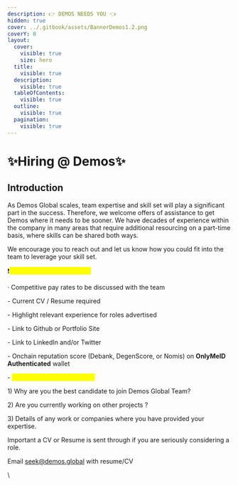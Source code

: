 ```yaml
---
description: 👉 DEMOS NEEDS YOU 👈
hidden: true
cover: ../.gitbook/assets/BannerDemos1.2.png
coverY: 0
layout:
  cover:
    visible: true
    size: hero
  title:
    visible: true
  description:
    visible: true
  tableOfContents:
    visible: true
  outline:
    visible: true
  pagination:
    visible: true
---
```


# ✨Hiring @ Demos✨

## Introduction

As Demos Global scales, team expertise and skill set will play a significant part in the success. Therefore, we welcome offers of assistance to get Demos where it needs to be sooner. We have decades of experience within the company in many areas that require additional resourcing on a part-time basis, where skills can be shared both ways.

We encourage you to reach out and let us know how you could fit into the team to leverage your skill set.

❗️<mark style="color:yellow;">IMPORTANT INFORMATION</mark>

·         Competitive pay rates to be discussed with the team

\-          Current CV / Resume required

\-          Highlight relevant experience for roles advertised

\-          Link to Github or Portfolio Site

\-          Link to LinkedIn and/or Twitter

\-          Onchain reputation score (Debank, DegenScore, or Nomis) on **OnlyMeID Authenticated** wallet



\-         <mark style="color:yellow;">Answers to these questions:</mark>

1\) Why are you the best candidate to join Demos Global Team?

&#x20;2\) Are you currently working on other projects ?

3\) Details of any work or companies where you have provided your expertise.



Important a CV or Resume is sent through if you are seriously considering a role.

Email [seek@demos.global](mailto:seek@demos.global) with resume/CV

\
